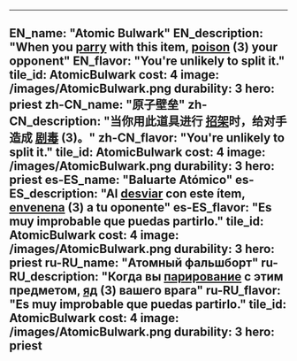 ---

EN_name: "Atomic Bulwark"
EN_description: "When you  <u>parry</u> with this item,  <u>poison</u> (3) your opponent"
EN_flavor: "You're unlikely to split it."
tile_id: AtomicBulwark
cost: 4
image: /images/AtomicBulwark.png
durability: 3
hero: priest
zh-CN_name: "原子壁垒"
zh-CN_description: "当你用此道具进行 <u>招架</u>时，给对手造成 <u>剧毒</u> (3)。"
zh-CN_flavor: "You're unlikely to split it."
tile_id: AtomicBulwark
cost: 4
image: /images/AtomicBulwark.png
durability: 3
hero: priest
es-ES_name: "Baluarte Atómico"
es-ES_description: "Al  <u>desviar</u> con este ítem,  <u>envenena</u> (3) a tu oponente"
es-ES_flavor: "Es muy improbable que puedas partirlo."
tile_id: AtomicBulwark
cost: 4
image: /images/AtomicBulwark.png
durability: 3
hero: priest
ru-RU_name: "Атомный фальшборт"
ru-RU_description: "Когда вы  <u>парирование</u> с этим предметом,  <u>яд</u> (3) вашего врага"
ru-RU_flavor: "Es muy improbable que puedas partirlo."
tile_id: AtomicBulwark
cost: 4
image: /images/AtomicBulwark.png
durability: 3
hero: priest
---